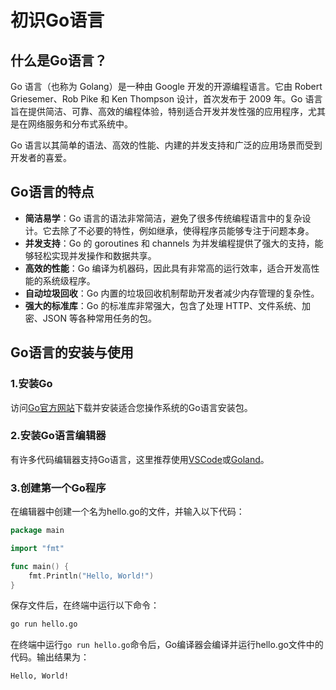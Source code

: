 # 初识Go语言
## 什么是Go语言？
Go 语言（也称为 Golang）是一种由 Google 开发的开源编程语言。它由 Robert Griesemer、Rob Pike 和 Ken Thompson 设计，首次发布于 2009 年。Go 语言旨在提供简洁、可靠、高效的编程体验，特别适合开发并发性强的应用程序，尤其是在网络服务和分布式系统中。

Go 语言以其简单的语法、高效的性能、内建的并发支持和广泛的应用场景而受到开发者的喜爱。

## Go语言的特点
- **简洁易学**：Go 语言的语法非常简洁，避免了很多传统编程语言中的复杂设计。它去除了不必要的特性，例如继承，使得程序员能够专注于问题本身。
- **并发支持**：Go 的 goroutines 和 channels 为并发编程提供了强大的支持，能够轻松实现并发操作和数据共享。
- **高效的性能**：Go 编译为机器码，因此具有非常高的运行效率，适合开发高性能的系统级程序。
- **自动垃圾回收**：Go 内置的垃圾回收机制帮助开发者减少内存管理的复杂性。
- **强大的标准库**：Go 的标准库非常强大，包含了处理 HTTP、文件系统、加密、JSON 等各种常用任务的包。

## Go语言的安装与使用
### 1.安装Go
访问[Go官方网站](https://go.dev/dl/)下载并安装适合您操作系统的Go语言安装包。
### 2.安装Go语言编辑器
有许多代码编辑器支持Go语言，这里推荐使用[VSCode](https://code.visualstudio.com/)或[Goland](https://www.jetbrains.com/go/)。
### 3.创建第一个Go程序
在编辑器中创建一个名为hello.go的文件，并输入以下代码：
```go
package main

import "fmt"

func main() {
    fmt.Println("Hello, World!")
}
```
保存文件后，在终端中运行以下命令：
```bash
go run hello.go
```
在终端中运行`go run hello.go`命令后，Go编译器会编译并运行hello.go文件中的代码。输出结果为：
```bash
Hello, World!
```
